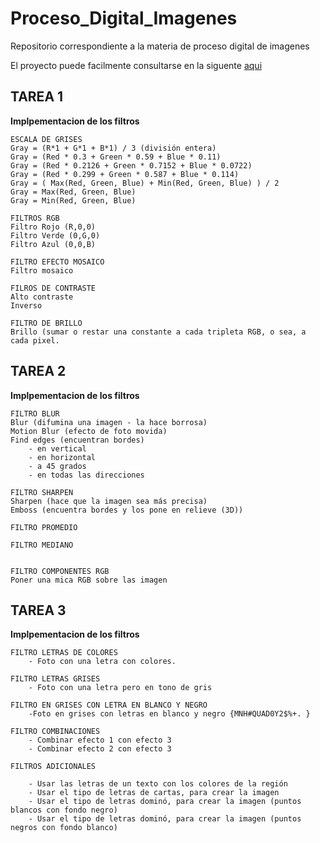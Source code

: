 # Proceso_Digital_Imagenes
Repositorio correspondiente a la materia de proceso digital de imagenes


El proyecto puede facilmente consultarse en la siguente [aqui](https://josemigueltr.github.io/Proceso_Digital_Imagenes/)

## TAREA 1
**Implpementacion de los filtros**

```
ESCALA DE GRISES
Gray = (R*1 + G*1 + B*1) / 3 (división entera)
Gray = (Red * 0.3 + Green * 0.59 + Blue * 0.11)
Gray = (Red * 0.2126 + Green * 0.7152 + Blue * 0.0722)
Gray = (Red * 0.299 + Green * 0.587 + Blue * 0.114)
Gray = ( Max(Red, Green, Blue) + Min(Red, Green, Blue) ) / 2
Gray = Max(Red, Green, Blue)
Gray = Min(Red, Green, Blue)

FILTROS RGB
Filtro Rojo (R,0,0)
Filtro Verde (0,G,0)
Filtro Azul (0,0,B)

FILTRO EFECTO MOSAICO
Filtro mosaico

FILROS DE CONTRASTE
Alto contraste
Inverso

FILTRO DE BRILLO
Brillo (sumar o restar una constante a cada tripleta RGB, o sea, a cada pixel.
```
## TAREA 2
**Implpementacion de los filtros**

```
FILTRO BLUR
Blur (difumina una imagen - la hace borrosa)
Motion Blur (efecto de foto movida)
Find edges (encuentran bordes)
	- en vertical
	- en horizontal
	- a 45 grados
	- en todas las direcciones

FILTRO SHARPEN
Sharpen (hace que la imagen sea más precisa)
Emboss (encuentra bordes y los pone en relieve (3D))

FILTRO PROMEDIO

FILTRO MEDIANO


FILTRO COMPONENTES RGB
Poner una mica RGB sobre las imagen

```


## TAREA 3
**Implpementacion de los filtros**
```
FILTRO LETRAS DE COLORES
	- Foto con una letra con colores.
	
FILTRO LETRAS GRISES
	- Foto con una letra pero en tono de gris
	
FILTRO EN GRISES CON LETRA EN BLANCO Y NEGRO
	-Foto en grises con letras en blanco y negro {MNH#QUAD0Y2$%+. }
	
FILTRO COMBINACIONES
	- Combinar efecto 1 con efecto 3
	- Combinar efecto 2 con efecto 3

FILTROS ADICIONALES

	- Usar las letras de un texto con los colores de la región
	- Usar el tipo de letras de cartas, para crear la imagen
	- Usar el tipo de letras dominó, para crear la imagen (puntos blancos con fondo negro)
	- Usar el tipo de letras dominó, para crear la imagen (puntos negros con fondo blanco)
```

